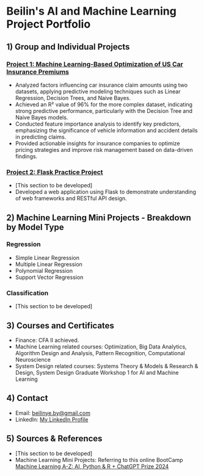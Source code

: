 # Beilin's AI and Machine Learning Project Portfolio

## 1) Group and Individual Projects

### [Project 1: Machine Learning-Based Optimization of US Car Insurance Premiums](https://github.com/BeilinYe/DS_Car_Insurance_Premium_Setting)
* Analyzed factors influencing car insurance claim amounts using two datasets, applying predictive modeling techniques such as Linear Regression, Decision Trees, and Naive Bayes.
* Achieved an R² value of 96% for the more complex dataset, indicating strong predictive performance, particularly with the Decision Tree and Naive Bayes models.
* Conducted feature importance analysis to identify key predictors, emphasizing the significance of vehicle information and accident details in predicting claims.
* Provided actionable insights for insurance companies to optimize pricing strategies and improve risk management based on data-driven findings.

### [Project 2: Flask Practice Project](https://github.com/ExampleExample2)
* [This section to be developed]
* Developed a web application using Flask to demonstrate understanding of web frameworks and RESTful API design.

## 2) Machine Learning Mini Projects - Breakdown by Model Type

### Regression
* Simple Linear Regression
* Multiple Linear Regression
* Polynomial Regression
* Support Vector Regression

### Classification
* [This section to be developed]



## 3) Courses and Certificates
* Finance: CFA II achieved.
* Machine Learning related courses: Optimization, Big Data Analytics, Algorithm Design and Analysis, Pattern Recognition, Computational Neuroscience
* System Design related courses: Systems Theory & Models & Research & Design, System Design Graduate Workshop 1 for AI and Machine Learning

## 4) Contact
* Email: beilinye.by@gmail.com  
* LinkedIn: [My LinkedIn Profile](https://www.linkedin.com/in/beilinyeby/)

## 5) Sources & References
* [This section to be developed]
* Machine Learning Mini Projects: Referring to this online BootCamp [Machine Learning A-Z: AI, Python & R + ChatGPT Prize 2024](https://www.udemy.com/course/machinelearning/learn/lecture/35617946#questions)
